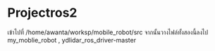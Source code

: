 # Projectros2

เข้าไปที่ /home/awanta/worksp/mobile_robot/src จากนั้นวางไฟล์ทั้งสองนี้ลงไป
 my_moblie_robot , ydlidar_ros_driver-master
